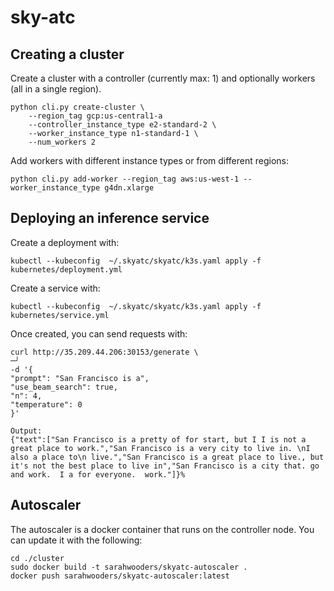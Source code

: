 # sky-atc

## Creating a cluster 
Create a cluster with a controller (currently max: 1) and optionally workers (all in a single region).
```
python cli.py create-cluster \
    --region_tag gcp:us-central1-a 
    --controller_instance_type e2-standard-2 \
    --worker_instance_type n1-standard-1 \
    --num_workers 2
```

Add workers with different instance types or from different regions: 
```
python cli.py add-worker --region_tag aws:us-west-1 --worker_instance_type g4dn.xlarge
```

## Deploying an inference service 
Create a deployment with: 
```
kubectl --kubeconfig  ~/.skyatc/skyatc/k3s.yaml apply -f kubernetes/deployment.yml
```
Create a service with: 
```
kubectl --kubeconfig  ~/.skyatc/skyatc/k3s.yaml apply -f kubernetes/service.yml
```
Once created, you can send requests with: 
```
curl http://35.209.44.206:30153/generate \                                                                                     ─╯
-d '{
"prompt": "San Francisco is a",
"use_beam_search": true,
"n": 4,
"temperature": 0
}'

Output: 
{"text":["San Francisco is a pretty of for start, but I I is not a great place to work.","San Francisco is a very city to live in. \nI also a place to\n live.","San Francisco is a great place to live., but it's not the best place to live in","San Francisco is a city that. go and work.  I a for everyone.  work."]}% 
```

## Autoscaler 
The autoscaler is a docker container that runs on the controller node. You can update it with the following: 
```
cd ./cluster
sudo docker build -t sarahwooders/skyatc-autoscaler .
docker push sarahwooders/skyatc-autoscaler:latest
```
